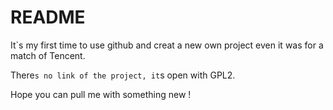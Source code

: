 # README

It`s my first time to use github and creat a new own project
even it was for a match of Tencent.

There`s no link of the project, it`s open with GPL2.

Hope you can pull me with something new !
